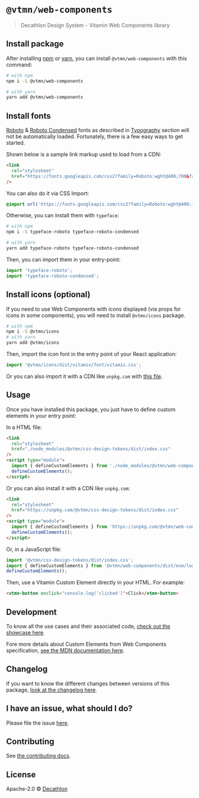 # `@vtmn/web-components`

> Decathlon Design System - Vitamin Web Components library

## Install package

After installing [npm](https://docs.npmjs.com/downloading-and-installing-node-js-and-npm) or [yarn](https://yarnpkg.com/en/docs/install), you can install `@vtmn/web-components` with this command:

```sh
# with npm
npm i -S @vtmn/web-components

# with yarn
yarn add @vtmn/web-components
```

## Install fonts

[Roboto](https://fonts.google.com/specimen/Roboto) & [Roboto Condensed](https://fonts.google.com/specimen/Roboto+Condensed) fonts as described in [Typography](https://www.decathlon.design/726f8c765/v/0/p/860e14-typography) section will not be automatically loaded. Fortunately, there is a few easy ways to get started.

Shown below is a sample link markup used to load from a CDN:

```html
<link
  rel="stylesheet"
  href="https://fonts.googleapis.com/css2?family=Roboto:wght@400;700&family=Roboto+Condensed:ital,wght@0,400;0,700;1,700&display=swap"
/>
```

You can also do it via CSS Import:

```css
@import url('https://fonts.googleapis.com/css2?family=Roboto:wght@400;700&family=Roboto+Condensed:ital,wght@0,400;0,700;1,700&display=swap');
```

Otherwise, you can install them with `typeface`:

```sh
# with npm
npm i -S typeface-roboto typeface-roboto-condensed

# with yarn
yarn add typeface-roboto typeface-roboto-condensed
```

Then, you can import them in your entry-point:

```javascript
import 'typeface-roboto';
import 'typeface-roboto-condensed';
```

## Install icons (optional)

If you need to use Web Components with icons displayed (via props for icons in some components), you will need to install `@vtmn/icons` package.

```sh
# with npm
npm i -S @vtmn/icons
# with yarn
yarn add @vtmn/icons
```

Then, import the icon font in the entry point of your React application:

```javascript
import '@vtmn/icons/dist/vitamix/font/vitamix.css';
```

Or you can also import it with a CDN like `unpkg.com` with [this file](https://unpkg.com/@vtmn/icons/dist/vitamix/font/vitamix.css).

## Usage

Once you have installed this package, you just have to define custom elements in your entry point:

In a HTML file:

```html
<link
  rel="stylesheet"
  href="./node_modules/@vtmn/css-design-tokens/dist/index.css"
/>
<script type="module">
  import { defineCustomElements } from './node_modules/@vtmn/web-components/dist/esm/loader.js';
  defineCustomElements();
</script>
```

Or you can also install it with a CDN like `unpkg.com`:

```html
<link
  rel="stylesheet"
  href="https://unpkg.com/@vtmn/css-design-tokens/dist/index.css"
/>
<script type="module">
  import { defineCustomElements } from 'https://unpkg.com/@vtmn/web-components/dist/esm/loader.js';
  defineCustomElements();
</script>
```

Or, in a JavaScript file:

```javascript
import '@vtmn/css-design-tokens/dist/index.css';
import { defineCustomElements } from '@vtmn/web-components/dist/esm/loader.js';
defineCustomElements();
```

Then, use a Vitamin Custom Element directly in your HTML. For example:

```html
<vtmn-button onclick="console.log('clicked')">Click</vtmn-button>
```

## Development

To know all the use cases and their associated code, [check out the showcase here](https://decathlon.github.io/vitamin-web/@vtmn/showcase-web-components).

Fore more details about Custom Elements from Web Components specification, [see the MDN documentation here](https://developer.mozilla.org/en-US/docs/Web/Web_Components/Using_custom_elements).

## Changelog

If you want to know the different changes between versions of this package, [look at the changelog here](https://github.com/Decathlon/vitamin-web/blob/main/packages/sources/web-components/CHANGELOG.md).

## I have an issue, what should I do?

Please file the issue [here](https://github.com/Decathlon/vitamin-web/issues/new).

## Contributing

See [the contributing docs](https://github.com/Decathlon/vitamin-web/blob/main/CONTRIBUTING.md).

## License

Apache-2.0 © [Decathlon](https://github.com/Decathlon)
